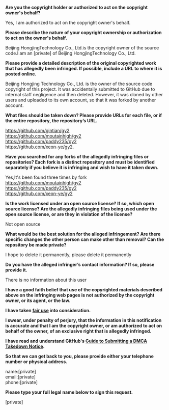 **Are you the copyright holder or authorized to act on the copyright owner's behalf?**

Yes, I am authorized to act on the copyright owner's behalf.

**Please describe the nature of your copyright ownership or authorization to act on the owner's behalf.**

Beijing HongjingTechnology Co., Ltd.is the copyright owner of the source code.I am an [private] of Beijing HongjingTechnology Co., Ltd.

**Please provide a detailed description of the original copyrighted work that has allegedly been infringed. If possible, include a URL to where it is posted online.**

Beijing Hongjing Technology Co., Ltd. is the owner of the source code copyright of this project. It was accidentally submitted to GitHub due to internal staff negligence and then deleted. However, it was cloned by other users and uploaded to its own account, so that it was forked by another account.

**What files should be taken down? Please provide URLs for each file, or if the entire repository, the repository’s URL.**

https://github.com/gintian/gy2  
https://github.com/moutainhigh/gy2  
https://github.com/paddy235/gy2  
https://github.com/xeon-ye/gy2. 

**Have you searched for any forks of the allegedly infringing files or repositories? Each fork is a distinct repository and must be identified separately if you believe it is infringing and wish to have it taken down.**

Yes,It's been found three times by fork  
https://github.com/moutainhigh/gy2  
https://github.com/paddy235/gy2  
https://github.com/xeon-ye/gy2  

**Is the work licensed under an open source license? If so, which open source license? Are the allegedly infringing files being used under the open source license, or are they in violation of the license?**

Not open source

**What would be the best solution for the alleged infringement? Are there specific changes the other person can make other than removal? Can the repository be made private?**

I hope to delete it permanently, please delete it permanently

**Do you have the alleged infringer’s contact information? If so, please provide it.**

There is no information about this user

**I have a good faith belief that use of the copyrighted materials described above on the infringing web pages is not authorized by the copyright owner, or its agent, or the law.**

**I have taken <a href="https://www.lumendatabase.org/topics/22">fair use</a> into consideration.**

**I swear, under penalty of perjury, that the information in this notification is accurate and that I am the copyright owner, or am authorized to act on behalf of the owner, of an exclusive right that is allegedly infringed.**

**I have read and understand GitHub's <a href="https://docs.github.com/articles/guide-to-submitting-a-dmca-takedown-notice/">Guide to Submitting a DMCA Takedown Notice</a>.**

**So that we can get back to you, please provide either your telephone number or physical address.**

name:[private]  
email:[private]  
phone:[private]  

**Please type your full legal name below to sign this request.**

[private]  
